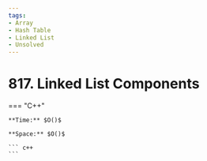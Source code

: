 ```yaml
---
tags:
- Array
- Hash Table
- Linked List
- Unsolved
---
```



# 817. Linked List Components

=== "C++"

    **Time:** $O()$

    **Space:** $O()$

    ``` c++
    ```